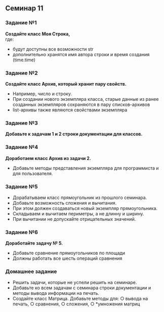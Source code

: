 ## Семинар 11

### Задание №1
**Создайте класс Моя Строка,**   
где:
* будут доступны все возможности str
* дополнительно хранятся имя автора строки и время создания (time.time)

### Задание №2
**Создайте класс Архив, который хранит пару свойств.**   
* Например, число и строку.
* При создании нового экземпляра класса, старые данные из ранее созданных экземпляров сохраняются в пару списков-архивов
* list-архивы также являются свойствами экземпляра

### Задание №3
**Добавьте к задачам 1 и 2 строки документации для классов.**

### Задание №4
**Доработаем класс Архив из задачи 2.**
* Добавьте методы представления экземпляра для программиста и для пользователя.

### Задание №5
* Дорабатываем класс прямоугольник из прошлого семинара.
* Добавьте возможность сложения и вычитания.
* При этом должен создаваться новый экземпляр
прямоугольника.
* Складываем и вычитаем периметры, а не длинну и ширину.
* При вычитании не допускайте отрицательных значений.

### Задание №6
**Доработайте задачу № 5.**
* Добавьте сравнение прямоугольников по площади
* Должны работать все шесть операций сравнения

### Домашнее задание
* Решить задачи, которые не успели решить на семинаре.
* Добавьте ко всем задачам с семинара строки документации и методы вывода
информации на печать.
* Создайте класс Матрица. Добавьте методы для:
○ вывода на печать,
○ сравнения,
○ сложения,
○ *умножения матриц